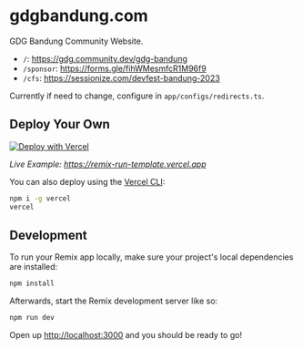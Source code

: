 # gdgbandung.com

GDG Bandung Community Website.

- `/`: https://gdg.community.dev/gdg-bandung
- `/sponsor`: https://forms.gle/fihWMesmfcR1M96f9
- `/cfs`: https://sessionize.com/devfest-bandung-2023

Currently if need to change, configure in `app/configs/redirects.ts`.

## Deploy Your Own

[![Deploy with Vercel](https://vercel.com/button)](https://vercel.com/new/clone?repository-url=https://github.com/vercel/vercel/tree/main/examples/remix&template=remix)

_Live Example: https://remix-run-template.vercel.app_

You can also deploy using the [Vercel CLI](https://vercel.com/cli):

```sh
npm i -g vercel
vercel
```

## Development

To run your Remix app locally, make sure your project's local dependencies are installed:

```sh
npm install
```

Afterwards, start the Remix development server like so:

```sh
npm run dev
```

Open up [http://localhost:3000](http://localhost:3000) and you should be ready to go!
